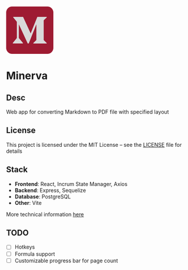 ![App icon should have loaded here](client/public/favicon.svg)

# Minerva

## Desc

Web app for converting Markdown to PDF file with specified layout

## License

This project is licensed under the MIT License – see the [LICENSE](LICENSE) file for details

## Stack

- **Frontend**: React, Incrum State Manager, Axios
- **Backend**: Express, Sequelize
- **Database**: PostgreSQL
- **Other**: Vite

More technical information [here](dev.md)

## TODO

- [ ] Hotkeys
- [ ] Formula support
- [ ] Customizable progress bar for page count
